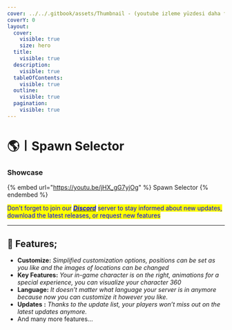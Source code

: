 ```yaml
---
cover: ../../.gitbook/assets/Thumbnail - (youtube izleme yüzdesi daha fazla).webp
coverY: 0
layout:
  cover:
    visible: true
    size: hero
  title:
    visible: true
  description:
    visible: true
  tableOfContents:
    visible: true
  outline:
    visible: true
  pagination:
    visible: true
---
```


# 🌎〡Spawn Selector

### Showcase

{% embed url="https://youtu.be/jHX_gG7yjOg" %}
Spawn Selector
{% endembed %}

<mark style="color:blue;">Don't forget to join our</mark> [_<mark style="color:blue;">**Discord**</mark>_](https://discord.gg/8zhnDMMfNk) <mark style="color:blue;">server to stay informed about new updates, download the latest releases, or request new features</mark>

***

## &#x20;:gem: F**eatures;**

* **Customize:** _Simplified customization options, positions can be set as you like and the images of locations can be changed_
* **Key Features:** _Your in-game character is on the right, animations for a special experience, you can visualize your character 360_
* **Language:** _It doesn’t matter what language your server is in anymore because now you can customize it however you like._
* **Updates** **:** _Thanks to the update list, your players won’t miss out on the latest updates anymore._
* And many more features…
